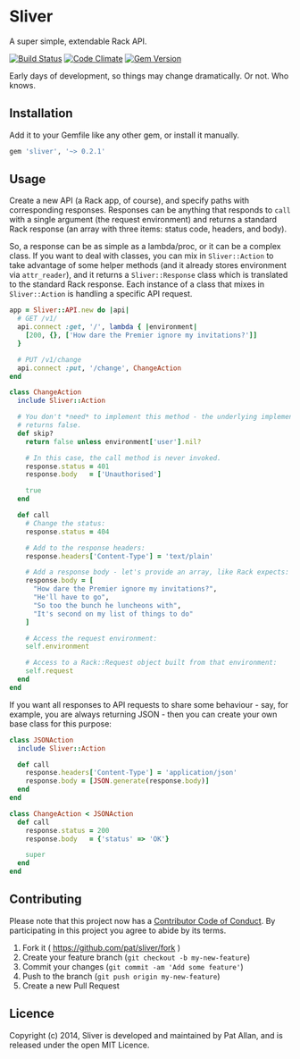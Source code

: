 # Sliver

A super simple, extendable Rack API.

[![Build Status](https://travis-ci.org/pat/sliver.svg?branch=master)](https://travis-ci.org/pat/sliver)
[![Code Climate](https://codeclimate.com/github/pat/sliver.png)](https://codeclimate.com/github/pat/sliver)
[![Gem Version](https://badge.fury.io/rb/sliver.svg)](http://badge.fury.io/rb/sliver)

Early days of development, so things may change dramatically. Or not. Who knows.

## Installation

Add it to your Gemfile like any other gem, or install it manually.

```ruby
gem 'sliver', '~> 0.2.1'
```

## Usage

Create a new API (a Rack app, of course), and specify paths with corresponding
responses. Responses can be anything that responds to `call` with a single
argument (the request environment) and returns a standard Rack response (an
array with three items: status code, headers, and body).

So, a response can be as simple as a lambda/proc, or it can be a complex class.
If you want to deal with classes, you can mix in `Sliver::Action` to take
advantage of some helper methods (and it already stores environment via
`attr_reader`), and it returns a `Sliver::Response` class which is translated
to the standard Rack response. Each instance of a class that mixes in
`Sliver::Action` is handling a specific API request.

```ruby
app = Sliver::API.new do |api|
  # GET /v1/
  api.connect :get, '/', lambda { |environment|
    [200, {}, ['How dare the Premier ignore my invitations?']]
  }

  # PUT /v1/change
  api.connect :put, '/change', ChangeAction
end

class ChangeAction
  include Sliver::Action

  # You don't *need* to implement this method - the underlying implementation
  # returns false.
  def skip?
    return false unless environment['user'].nil?

    # In this case, the call method is never invoked.
    response.status = 401
    response.body   = ['Unauthorised']

    true
  end

  def call
    # Change the status:
    response.status = 404

    # Add to the response headers:
    response.headers['Content-Type'] = 'text/plain'

    # Add a response body - let's provide an array, like Rack expects:
    response.body = [
      "How dare the Premier ignore my invitations?",
      "He'll have to go",
      "So too the bunch he luncheons with",
      "It's second on my list of things to do"
    ]

    # Access the request environment:
    self.environment

    # Access to a Rack::Request object built from that environment:
    self.request
  end
end
```

If you want all responses to API requests to share some behaviour - say, for
example, you are always returning JSON - then you can create your own base class
for this purpose:

```ruby
class JSONAction
  include Sliver::Action

  def call
    response.headers['Content-Type'] = 'application/json'
    response.body = [JSON.generate(response.body)]
  end
end

class ChangeAction < JSONAction
  def call
    response.status = 200
    response.body   = {'status' => 'OK'}

    super
  end
end
```

## Contributing

Please note that this project now has a [Contributor Code of Conduct](http://contributor-covenant.org/version/1/0/0/). By participating in this project you agree to abide by its terms.

1. Fork it ( https://github.com/pat/sliver/fork )
2. Create your feature branch (`git checkout -b my-new-feature`)
3. Commit your changes (`git commit -am 'Add some feature'`)
4. Push to the branch (`git push origin my-new-feature`)
5. Create a new Pull Request

## Licence

Copyright (c) 2014, Sliver is developed and maintained by Pat Allan, and is
released under the open MIT Licence.
